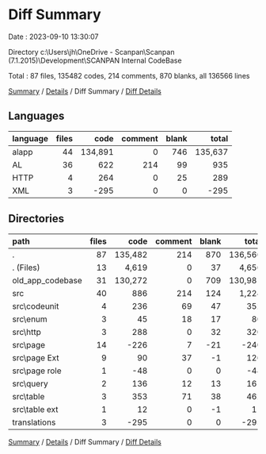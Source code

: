 # Diff Summary

Date : 2023-09-10 13:30:07

Directory c:\\Users\\jh\\OneDrive - Scanpan\\Scanpan (7.1.2015)\\Development\\SCANPAN Internal CodeBase

Total : 87 files,  135482 codes, 214 comments, 870 blanks, all 136566 lines

[Summary](results.md) / [Details](details.md) / Diff Summary / [Diff Details](diff-details.md)

## Languages
| language | files | code | comment | blank | total |
| :--- | ---: | ---: | ---: | ---: | ---: |
| alapp | 44 | 134,891 | 0 | 746 | 135,637 |
| AL | 36 | 622 | 214 | 99 | 935 |
| HTTP | 4 | 264 | 0 | 25 | 289 |
| XML | 3 | -295 | 0 | 0 | -295 |

## Directories
| path | files | code | comment | blank | total |
| :--- | ---: | ---: | ---: | ---: | ---: |
| . | 87 | 135,482 | 214 | 870 | 136,566 |
| . (Files) | 13 | 4,619 | 0 | 37 | 4,656 |
| old_app_codebase | 31 | 130,272 | 0 | 709 | 130,981 |
| src | 40 | 886 | 214 | 124 | 1,224 |
| src\\codeunit | 4 | 236 | 69 | 47 | 352 |
| src\\enum | 3 | 45 | 18 | 17 | 80 |
| src\\http | 3 | 288 | 0 | 32 | 320 |
| src\\page | 14 | -226 | 7 | -21 | -240 |
| src\\page Ext | 9 | 90 | 37 | -1 | 126 |
| src\\page role | 1 | -48 | 0 | 0 | -48 |
| src\\query | 2 | 136 | 12 | 13 | 161 |
| src\\table | 3 | 353 | 71 | 38 | 462 |
| src\\table ext | 1 | 12 | 0 | -1 | 11 |
| translations | 3 | -295 | 0 | 0 | -295 |

[Summary](results.md) / [Details](details.md) / Diff Summary / [Diff Details](diff-details.md)